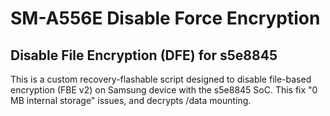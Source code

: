 # SM-A556E Disable Force Encryption
## Disable File Encryption (DFE) for s5e8845
This is a custom recovery-flashable script designed to disable file-based encryption (FBE v2) on Samsung device with the s5e8845 SoC. This fix "0 MB internal storage" issues, and decrypts /data mounting.
